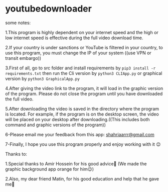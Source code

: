 # youtubedownloader
some notes:

1.This program is highly dependent on your internet speed and the high or low internet speed is effective during the full video download time.

2.If your country is under sanctions or YouTube is filtered in your country, to use this program, you must change the IP of your system ((use VPN or transit embargo))

3.First of all, go to src folder and install requirements by `pip3 install -r requirements.txt` then run the Cli version by `python3 CLIApp.py` or graphical version by `python3 GraphicalApp.py`

4.After giving the video link to the program, it will load in the graphic version of the program. Please do not close the program until you have downloaded the full video.

5.After downloading the video is saved in the directory where the program is located. For example, if the program is on the desktop screen, the video will be placed on your desktop after downloading.((This includes both command and graphic versions of the program))

6-Please email me your feedback from this app: shahriaarrr@gmail.com

7-Finally, I hope you use this program properly and enjoy working with it 😉

Thanks to:

1.Special thanks to Amir Hossein for his good advice🙏 (We made the graphic background app orange for him😉)

2.Also, my dear friend Matin, for his good education and help that he gave me🙏

